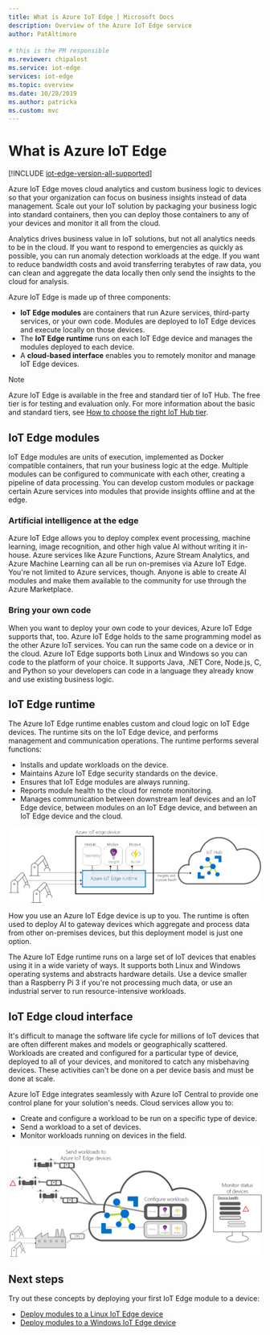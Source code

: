 ```yaml
---
title: What is Azure IoT Edge | Microsoft Docs
description: Overview of the Azure IoT Edge service
author: PatAltimore

# this is the PM responsible
ms.reviewer: chipalost
ms.service: iot-edge
services: iot-edge
ms.topic: overview
ms.date: 10/28/2019
ms.author: patricka
ms.custom: mvc
---
```


# What is Azure IoT Edge

[!INCLUDE [iot-edge-version-all-supported](../../includes/iot-edge-version-all-supported.md)]

Azure IoT Edge moves cloud analytics and custom business logic to devices so that your organization can focus on business insights instead of data management. Scale out your IoT solution by packaging your business logic into standard containers, then you can deploy those containers to any of your devices and monitor it all from the cloud.

Analytics drives business value in IoT solutions, but not all analytics needs to be in the cloud. If you want to respond to emergencies as quickly as possible, you can run anomaly detection workloads at the edge. If you want to reduce bandwidth costs and avoid transferring terabytes of raw data, you can clean and aggregate the data locally then only send the insights to the cloud for analysis.

Azure IoT Edge is made up of three components:

* **IoT Edge modules** are containers that run Azure services, third-party services, or your own code. Modules are deployed to IoT Edge devices and execute locally on those devices.
* The **IoT Edge runtime** runs on each IoT Edge device and manages the modules deployed to each device.
* A **cloud-based interface** enables you to remotely monitor and manage IoT Edge devices.

>[!NOTE]
>Azure IoT Edge is available in the free and standard tier of IoT Hub. The free tier is for testing and evaluation only. For more information about the basic and standard tiers, see [How to choose the right IoT Hub tier](../iot-hub/iot-hub-scaling.md).

## IoT Edge modules

IoT Edge modules are units of execution, implemented as Docker compatible containers, that run your business logic at the edge. Multiple modules can be configured to communicate with each other, creating a pipeline of data processing. You can develop custom modules or package certain Azure services into modules that provide insights offline and at the edge.

### Artificial intelligence at the edge

Azure IoT Edge allows you to deploy complex event processing, machine learning, image recognition, and other high value AI without writing it in-house. Azure services like Azure Functions, Azure Stream Analytics, and Azure Machine Learning can all be run on-premises via Azure IoT Edge. You're not limited to Azure services, though. Anyone is able to create AI modules and make them available to the community for use through the Azure Marketplace.

### Bring your own code

When you want to deploy your own code to your devices, Azure IoT Edge supports that, too. Azure IoT Edge holds to the same programming model as the other Azure IoT services. You can run the same code on a device or in the cloud. Azure IoT Edge supports both Linux and Windows so you can code to the platform of your choice. It supports Java, .NET Core, Node.js, C, and Python so your developers can code in a language they already know and use existing business logic.

## IoT Edge runtime

The Azure IoT Edge runtime enables custom and cloud logic on IoT Edge devices. The runtime sits on the IoT Edge device, and performs management and communication operations. The runtime performs several functions:

* Installs and update workloads on the device.
* Maintains Azure IoT Edge security standards on the device.
* Ensures that IoT Edge modules are always running.
* Reports module health to the cloud for remote monitoring.
* Manages communication between downstream leaf devices and an IoT Edge device, between modules on an IoT Edge device, and between an IoT Edge device and the cloud.

![IoT Edge runtime sends insights and reporting to IoT Hub](./media/about-iot-edge/runtime.png)

How you use an Azure IoT Edge device is up to you. The runtime is often used to deploy AI to gateway devices which aggregate and process data from other on-premises devices, but this deployment model is just one option.

The Azure IoT Edge runtime runs on a large set of IoT devices that enables using it in a wide variety of ways. It supports both Linux and Windows operating systems and abstracts hardware details. Use a device smaller than a Raspberry Pi 3 if you're not processing much data, or use an industrial server to run resource-intensive workloads.

## IoT Edge cloud interface

It's difficult to manage the software life cycle for millions of IoT devices that are often different makes and models or geographically scattered. Workloads are created and configured for a particular type of device, deployed to all of your devices, and monitored to catch any misbehaving devices. These activities can't be done on a per device basis and must be done at scale.

Azure IoT Edge integrates seamlessly with Azure IoT Central to provide one control plane for your solution's needs. Cloud services allow you to:

* Create and configure a workload to be run on a specific type of device.
* Send a workload to a set of devices.
* Monitor workloads running on devices in the field.

![Device telemetry and actions are coordinated with the cloud](./media/about-iot-edge/cloud-interface.png)

## Next steps

Try out these concepts by deploying your first IoT Edge module to a device:

* [Deploy modules to a Linux IoT Edge device](quickstart-linux.md)
* [Deploy modules to a Windows IoT Edge device](quickstart.md)
